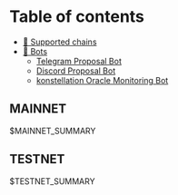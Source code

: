 # Table of contents

* [🖤 Supported chains](README.md)
* [🤖 Bots](bots/README.md)
  * [Telegram Proposal Bot](bots/telegram-proposal-bot.md)
  * [Discord Proposal Bot](bots/discord-proposal-bot.md)
  * [konstellation Oracle Monitoring Bot](bots/konstellation-oracle-monitoring-bot.md)

## MAINNET

$MAINNET_SUMMARY
## TESTNET

$TESTNET_SUMMARY